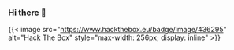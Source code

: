 ### Hi there 👋

{{< image src="https://www.hackthebox.eu/badge/image/436295" alt="Hack The Box" style="max-width: 256px; display: inline" >}}

<!--
**mischaduebendorfer/mischaduebendorfer** is a ✨ _special_ ✨ repository because its `README.md` (this file) appears on your GitHub profile.

Here are some ideas to get you started:

- 🔭 I’m currently working on ...
- 🌱 I’m currently learning ...
- 👯 I’m looking to collaborate on ...
- 🤔 I’m looking for help with ...
- 💬 Ask me about ...
- 📫 How to reach me: ...
- 😄 Pronouns: ...
- ⚡ Fun fact: ...
-->
